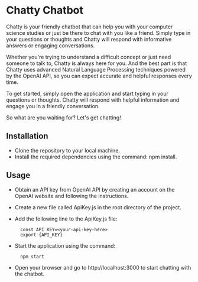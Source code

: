 
# Chatty Chatbot

Chatty is your friendly chatbot that can help you with your computer science studies or just be there to chat with you like a friend. Simply type in your questions or thoughts and Chatty will respond with informative answers or engaging conversations.

Whether you're trying to understand a difficult concept or just need someone to talk to, Chatty is always here for you. And the best part is that Chatty uses advanced Natural Language Processing techniques powered by the OpenAI API, so you can expect accurate and helpful responses every time.

To get started, simply open the application and start typing in your questions or thoughts. Chatty will respond with helpful information and engage you in a friendly conversation. 

So what are you waiting for? Let's get chatting!

## Installation
- Clone the repository to your local machine.
- Install the required dependencies using the command: npm install.

## Usage
- Obtain an API key from OpenAI API by creating an account on the OpenAI website and following the instructions.
- Create a new file called ApiKey.js in the root directory of the project.
- Add the following line to the ApiKey.js file:

        const API_KEY=<your-api-key-here>
        export {API_KEY}

- Start the application using the command:

        npm start

- Open your browser and go to http://localhost:3000 to start chatting with the chatbot.